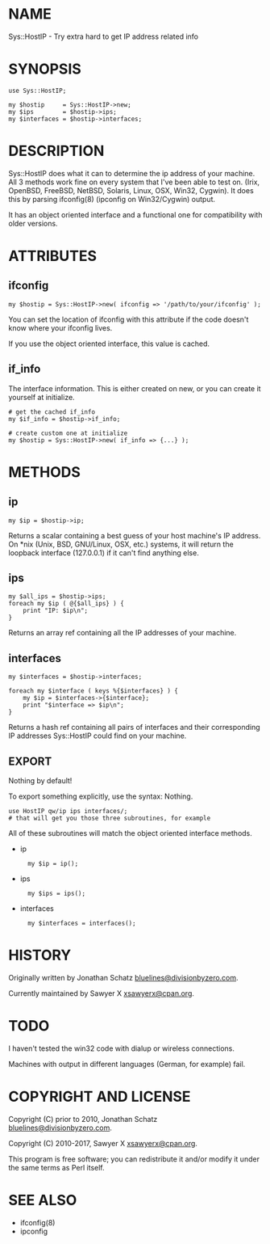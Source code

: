 # NAME

Sys::HostIP - Try extra hard to get IP address related info

# SYNOPSIS

    use Sys::HostIP;

    my $hostip     = Sys::HostIP->new;
    my $ips        = $hostip->ips;
    my $interfaces = $hostip->interfaces;

# DESCRIPTION

Sys::HostIP does what it can to determine the ip address of your
machine. All 3 methods work fine on every system that I've been able to test
on. (Irix, OpenBSD, FreeBSD, NetBSD, Solaris, Linux, OSX, Win32, Cygwin). It
does this by parsing ifconfig(8) (ipconfig on Win32/Cygwin) output.

It has an object oriented interface and a functional one for compatibility
with older versions.

# ATTRIBUTES

## ifconfig

    my $hostip = Sys::HostIP->new( ifconfig => '/path/to/your/ifconfig' );

You can set the location of ifconfig with this attribute if the code doesn't
know where your ifconfig lives.

If you use the object oriented interface, this value is cached.

## if\_info

The interface information. This is either created on new, or you can create
it yourself at initialize.

    # get the cached if_info
    my $if_info = $hostip->if_info;

    # create custom one at initialize
    my $hostip = Sys::HostIP->new( if_info => {...} );

# METHODS

## ip

    my $ip = $hostip->ip;

Returns a scalar containing a best guess of your host machine's IP address. On
\*nix (Unix, BSD, GNU/Linux, OSX, etc.) systems, it will return the loopback
interface (127.0.0.1) if it can't find anything else.

## ips

    my $all_ips = $hostip->ips;
    foreach my $ip ( @{$all_ips} ) {
        print "IP: $ip\n";
    }

Returns an array ref containing all the IP addresses of your machine.

## interfaces

    my $interfaces = $hostip->interfaces;

    foreach my $interface ( keys %{$interfaces} ) {
        my $ip = $interfaces->{$interface};
        print "$interface => $ip\n";
    }

Returns a hash ref containing all pairs of interfaces and their corresponding
IP addresses Sys::HostIP could find on your machine.

## EXPORT

Nothing by default!

To export something explicitly, use the syntax:
Nothing.

    use HostIP qw/ip ips interfaces/;
    # that will get you those three subroutines, for example

All of these subroutines will match the object oriented interface methods.

- ip

        my $ip = ip();

- ips

        my $ips = ips();

- interfaces

        my $interfaces = interfaces();

# HISTORY

Originally written by Jonathan Schatz <bluelines@divisionbyzero.com>.

Currently maintained by Sawyer X <xsawyerx@cpan.org>.

# TODO

I haven't tested the win32 code with dialup or wireless connections.

Machines with output in different languages (German, for example) fail.

# COPYRIGHT AND LICENSE

Copyright (C) prior to 2010, Jonathan Schatz <bluelines@divisionbyzero.com>.

Copyright (C) 2010-2017, Sawyer X <xsawyerx@cpan.org>.

This program is free software; you can redistribute it and/or modify it
under the same terms as Perl itself.

# SEE ALSO

- ifconfig(8)
- ipconfig
